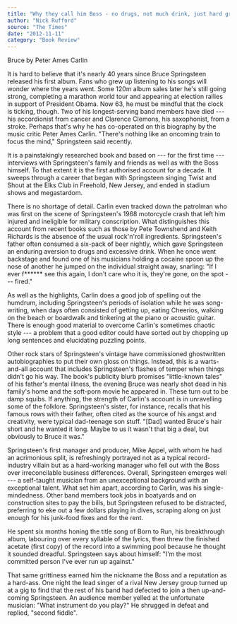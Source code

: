 ```yaml
---
title: "Why they call him Boss - no drugs, not much drink, just hard graft, reveals this life of Bruce Springsteen"
author: "Nick Rufford"
source: "The Times"
date: "2012-11-11"
category: "Book Review"
---
```


Bruce by Peter Ames Carlin

It is hard to believe that it's nearly 40 years since Bruce Springsteen released his first album. Fans who grew up listening to his songs will wonder where the years went. Some 120m album sales later he's still going strong, completing a marathon world tour and appearing at election ­rallies in support of President Obama. Now 63, he must be mindful that the clock is ticking, though. Two of his ­longest-serving band members have died --- his accordionist from cancer and Clarence Clemons, his saxophonist, from a stroke. Perhaps that's why he has ­co-operated on this biography by the music critic Peter Ames Carlin. "There's nothing like an oncoming train to focus the mind," Springsteen said recently.

It is a painstakingly researched book and based on --- for the first time --- interviews with Springsteen's family and friends as well as with the Boss himself. To that extent it is the first authorised account for a decade. It sweeps through a career that began with Springsteen singing Twist and Shout at the Elks Club in Freehold, New Jersey, and ended in ­stadium shows and megastardom.

There is no shortage of detail. Carlin even tracked down the patrolman who was first on the scene of Springsteen's 1968 motorcycle crash that left him injured and ineligible for military conscription. What distinguishes this account from recent books such as those by Pete Townshend and Keith Richards is the absence of the usual rock'n'roll ingredients. Springsteen's father often consumed a six-pack of beer nightly, which gave Springsteen an enduring aversion to drugs and excessive drink. When he once went backstage and found one of his musicians holding a cocaine spoon up the nose of another he jumped on the individual straight away, snarling: "If I ever f**\*\*** see this again, I don't care who it is, they're gone, on the spot --- fired."

As well as the highlights, Carlin does a good job of spelling out the humdrum, including Springsteen's periods of isolation while he was song-writing, when days often consisted of getting up, eating Cheerios, walking on the beach or boardwalk and tinkering at the piano or acoustic guitar. There is enough good material to overcome Carlin's sometimes chaotic style --- a problem that a good editor could have sorted out by chopping up long sentences and elucidating puzzling points.

Other rock stars of Springsteen's ­vintage have commissioned ghostwritten autobiographies to put their own gloss on things. Instead, this is a warts-and-all account that includes Springsteen's flashes of temper when things didn't go his way. The book's publicity blurb promises "little-known tales" of his father's mental illness, the evening Bruce was nearly shot dead in his family's home and the soft-porn movie he appeared in. These turn out to be damp squibs. If anything, the strength of Carlin's account is in unravelling some of the folklore. Springsteen's sister, for instance, recalls that his famous rows with their father, often cited as the source of his angst and creativity, were typical dad-teenage son stuff. "[Dad] wanted Bruce's hair short and he wanted it long. Maybe to us it wasn't that big a deal, but obviously to Bruce it was."

Springsteen's first manager and producer, Mike Appel, with whom he had an acrimonious split, is refreshingly portrayed not as a typical record-industry villain but as a hard-working manager who fell out with the Boss over irreconcilable business differences. Overall, Springsteen emerges well --- a self-taught musician from an unexceptional background with an exceptional talent. What set him apart, according to Carlin, was his single-mindedness. Other band members took jobs in boatyards and on construction sites to pay the bills, but Springsteen refused to be distracted, preferring to eke out a few dollars playing in dives, scraping along on just enough for his junk-food fixes and for the rent.

He spent six months honing the title song of Born to Run, his breakthrough album, labouring over every syllable of the lyrics, then threw the finished acetate (first copy) of the record into a swimming pool because he thought it sounded dreadful. Springsteen says about himself: "I'm the most committed person I've ever run up against."

That same grittiness earned him the nickname the Boss and a reputation as a hard-ass. One night the lead singer of a rival New Jersey group turned up at a gig to find that the rest of his band had defected to join a then up-and-coming Springsteen. An audience member yelled at the unfortunate musician: "What instrument do you play?" He shrugged in defeat and replied, "second fiddle".
